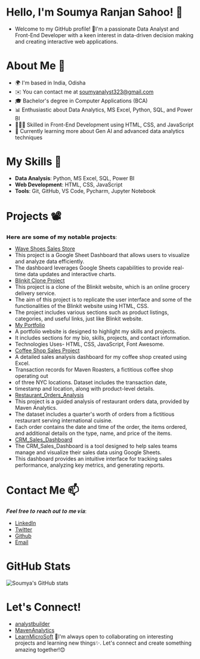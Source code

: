 # Hello, I'm Soumya Ranjan Sahoo! 👋

- Welcome to my GitHub profile! 👀I'm a passionate Data Analyst and Front-End Developer with a keen interest in data-driven decision making and creating interactive web applications.

# About Me 📒
- 🌍  I'm based in India, Odisha
- ✉️  You can contact me at soumyanalyst323@gmail.com
- 🎓 Bachelor's degree in Computer Applications (BCA)
- 📊 Enthusiastic about Data Analytics, MS Excel, Python, SQL, and Power BI
- 👨🏻‍💻 Skilled in Front-End Development using HTML, CSS, and JavaScript
- 🌱 Currently learning more about Gen AI and advanced data analytics techniques
  

# My Skills 🧠

- **Data Analysis**: Python, MS Excel, SQL, Power BI
- **Web Development**: HTML, CSS, JavaScript
- **Tools**: Git, GitHub, VS Code, Pycharm, Jupyter Notebook

# Projects 📽

𝗛𝗲𝗿𝗲 𝗮𝗿𝗲 𝘀𝗼𝗺𝗲 𝗼𝗳 𝗺𝘆 𝗻𝗼𝘁𝗮𝗯𝗹𝗲 𝗽𝗿𝗼𝗷𝗲𝗰𝘁𝘀:

- [Wave Shoes Sales Store](https://github.com/Ranjan234/Google_Sheet_Dashboard/blob/main/Wave_Shoes_Store_Sales_Dashboard%20(1).pdf)
- This project is a Google Sheet Dashboard that allows users to visualize and analyze data efficiently.
- The dashboard leverages Google Sheets capabilities to provide real-time data updates and interactive charts.
- [Blinkit Clone Project](https://example.com/blinkit-clone-project)
- This project is a clone of the Blinkit website, which is an online grocery delivery service.
- The aim of this project is to replicate the user interface and some of the functionalities of the Blinkit website using HTML, CSS.
- The project includes various sections such as product listings, categories, and useful links, just like Blinkit website.
- [My Portfolio](https://github.com/Ranjan234/My_portfolio)
- A portfolio website is designed to highlight my skills and projects.
- It includes sections for my bio, skills, projects, and contact information.
- Technologies Uses- HTML, CSS, JavaScript, Font Awesome.
- [Coffee Shop Sales Project](https://github.com/Ranjan234/CofeeShopsales)
- A detailed sales analysis dashboard for my coffee shop created using Excel.
- Transaction records for Maven Roasters, a fictitious coffee shop operating out
- of three NYC locations. Dataset includes the transaction date,
- timestamp and location, along with product-level details.
- [Restaurant_Orders_Analysis](https://github.com/Ranjan234/Restaurant_Orders_Analysis)
- This project is a guided analysis of restaurant orders data, provided by Maven Analytics.
- The dataset includes a quarter's worth of orders from a fictitious restaurant serving international cuisine.
- Each order contains the date and time of the order, the items ordered, and additional details on the type, name, and price of the items.
- [CRM_Sales_Dashboard](https://github.com/Ranjan234/CRM-Sales-Dashboard)
- The CRM_Sales_Dashboard is a tool designed to help sales teams manage and visualize their sales data using Google Sheets.
- This dashboard provides an intuitive interface for tracking sales performance, analyzing key metrics, and generating reports.
# Contact Me 📫

𝑭𝒆𝒆𝒍 𝒇𝒓𝒆𝒆 𝒕𝒐 𝒓𝒆𝒂𝒄𝒉 𝒐𝒖𝒕 𝒕𝒐 𝒎𝒆 𝒗𝒊𝒂:

- [LinkedIn](https://www.linkedin.com/in/soumya-ranjan-sahoo-0a1b432a9/)
- [Twitter](https://x.com/soumya_ranjan26)
- [Github](https://github.com/Ranjan234?tab=repositories)
- [Email](mailto:soumyanalyst323@gmail.com)

# GitHub Stats

![Soumya's GitHub stats](https://github-readme-stats.vercel.app/api?username=Ranjan234&show_icons=true&theme=radical)

# Let's Connect!
- [analystbuilder](https://www.analystbuilder.com/u/Soumya)
- [MavenAnalytics](https://app.mavenanalytics.io/portfolio)
- [LearnMicroSoft](https://learn.microsoft.com/en-us/users/soumyaranjansahoo-2649/)
🚀I'm always open to collaborating on interesting projects and learning new things✨. Let's connect and create something amazing together!😊


